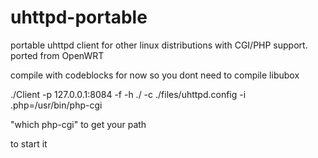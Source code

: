# uhttpd-portable
portable uhttpd client for other linux distributions with CGI/PHP support. ported from OpenWRT


compile with codeblocks for now so you dont need to compile libubox

./Client -p 127.0.0.1:8084 -f -h ./ -c ./files/uhttpd.config -i .php=/usr/bin/php-cgi

"which php-cgi" to get your path

  to start it
